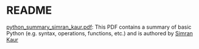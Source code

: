 # README

[python_summary_simran_kaur.pdf](./python_summary_simran_kaur.pdf): This PDF contains a summary of basic Python (e.g. syntax, operations, functions, etc.) and is authored by [Simran Kaur](https://www.kaursim.com)
